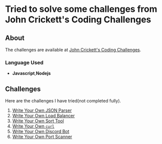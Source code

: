# Tried to solve some challenges from John Crickett's Coding Challenges

## About

The challenges are available at [John Crickett's Coding Challenges](https://codingchallenges.fyi/challenges/intro).

### Language Used

- **Javascript**,**Nodejs**

## Challenges

Here are the challenges I have tried(not completed fully).


1. [Write Your Own JSON Parser](./json_parser) 
2. [Write Your Own Load Balancer](./load-balancer) 
3. [Write Your Own Sort Tool](./sort-tool)
4. [Write Your Own `curl`](./curl) 
5. [Write Your Own Discord Bot](./discordBot) 
7. [Write Your Own Port Scanner](./(45)portScanner) 



